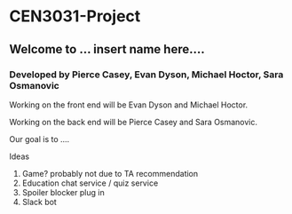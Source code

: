 # CEN3031-Project
## Welcome to ... insert name here....
### Developed by Pierce Casey, Evan Dyson, Michael Hoctor, Sara Osmanovic

Working on the front end will be Evan Dyson and Michael Hoctor. 

Working on the back end will be Pierce Casey and Sara Osmanovic. 

Our goal is to ....

Ideas
1. Game? probably not due to TA recommendation
2. Education chat service / quiz service
3. Spoiler blocker plug in
4. Slack bot
